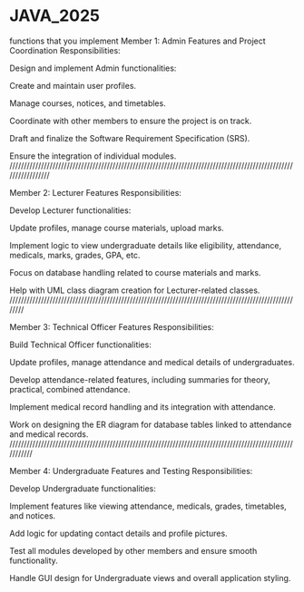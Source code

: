 # JAVA_2025

functions that you implement
Member 1: Admin Features and Project Coordination
Responsibilities:

Design and implement Admin functionalities:

Create and maintain user profiles.

Manage courses, notices, and timetables.

Coordinate with other members to ensure the project is on track.

Draft and finalize the Software Requirement Specification (SRS).

Ensure the integration of individual modules.
/////////////////////////////////////////////////////////////////////////////////////////////////////////////////

Member 2: Lecturer Features
Responsibilities:

Develop Lecturer functionalities:

Update profiles, manage course materials, upload marks.

Implement logic to view undergraduate details like eligibility, attendance, medicals, marks, grades, GPA, etc.

Focus on database handling related to course materials and marks.

Help with UML class diagram creation for Lecturer-related classes.
////////////////////////////////////////////////////////////////////////////////////////////////////////

Member 3: Technical Officer Features
Responsibilities:

Build Technical Officer functionalities:

Update profiles, manage attendance and medical details of undergraduates.

Develop attendance-related features, including summaries for theory, practical, combined attendance.

Implement medical record handling and its integration with attendance.

Work on designing the ER diagram for database tables linked to attendance and medical records.
///////////////////////////////////////////////////////////////////////////////////////////////////////////

Member 4: Undergraduate Features and Testing
Responsibilities:

Develop Undergraduate functionalities:

Implement features like viewing attendance, medicals, grades, timetables, and notices.

Add logic for updating contact details and profile pictures.

Test all modules developed by other members and ensure smooth functionality.

Handle GUI design for Undergraduate views and overall application styling.
